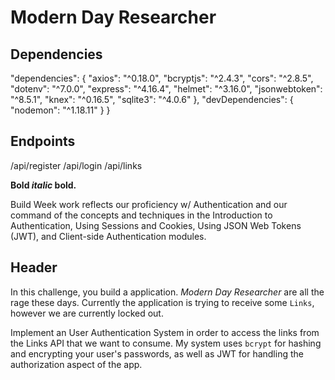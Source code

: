 
# Modern Day Researcher

## Dependencies

"dependencies": {
    "axios": "^0.18.0",
    "bcryptjs": "^2.4.3",
    "cors": "^2.8.5",
    "dotenv": "^7.0.0",
    "express": "^4.16.4",
    "helmet": "^3.16.0",
    "jsonwebtoken": "^8.5.1",
    "knex": "^0.16.5",
    "sqlite3": "^4.0.6"
  },
  "devDependencies": {
    "nodemon": "^1.18.11"
  }
}


## Endpoints

/api/register
/api/login
/api/links

**Bold _italic_ bold.**


Build Week work reflects our proficiency w/ Authentication and our command of the concepts and techniques in the Introduction to Authentication, Using Sessions and Cookies, Using JSON Web Tokens (JWT), and Client-side Authentication modules.


## Header


In this challenge, you build a application. _Modern Day Researcher_ are all the rage these days. Currently the application is trying to receive some `Links`, however we are currently locked out.

Implement an User Authentication System in order to access the links from the Links API that we want to consume. My system uses `bcrypt` for hashing and encrypting your user's passwords, as well as JWT for handling the authorization aspect of the app.
